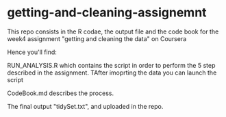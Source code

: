 # getting-and-cleaning-assignemnt

This repo consists in the R codae, the output file and the code book for the week4 assignment "getting and cleaning the data" on Coursera

Hence you'll find:

RUN_ANALYSIS.R which contains the script in order to perform the 5 step described in the assignment. TAfter imoprting the data you can launch the script

CodeBook.md describes the process. 

The final output "tidySet.txt", and uploaded in the repo.
